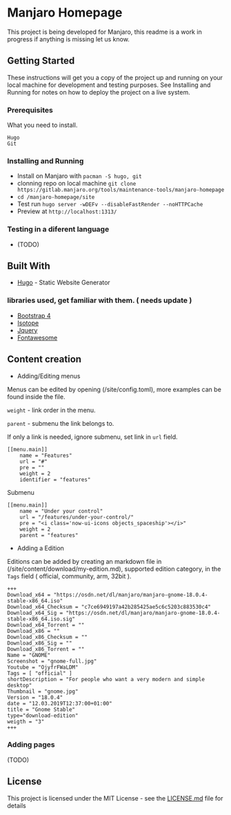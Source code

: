 # Manjaro Homepage

This project is being developed for Manjaro, this readme is a work in progress if anything is missing let us know.

## Getting Started

These instructions will get you a copy of the project up and running on your local machine for development and testing purposes. See Installing and Running for notes on how to deploy the project on a live system.

### Prerequisites

What you need to install.

```
Hugo
Git
```

### Installing and Running

* Install on Manjaro with `pacman -S hugo, git`
* clonning repo on local machine `git clone https://gitlab.manjaro.org/tools/maintenance-tools/manjaro-homepage`
* `cd /manjaro-homepage/site`
* Test run `hugo server -wDEFv --disableFastRender --noHTTPCache`
* Preview at `http://localhost:1313/`

### Testing in a diferent language
* (TODO)

## Built With

* [Hugo](https://gohugo.io/getting-started/) - Static Website Generator

### libraries used, get familiar with them. ( needs update ) 
* [Bootstrap 4](https://getbootstrap.com/docs/4.3/getting-started/introduction/)
* [Isotope](https://isotope.metafizzy.co/)
* [Jquery](https://jquery.com/)
* [Fontawesome](https://fontawesome.com/)

## Content creation
* Adding/Editing menus

Menus can be edited by opening (/site/config.toml), more examples can be found inside the file.

`weight` - link order in the menu.

`parent` - submenu the link belongs to.

If only a link is needed, ignore submenu, set link in `url` field.

```
[[menu.main]]
    name = "Features"
    url = "#"
    pre = ""
    weight = 2
    identifier = "features"
```
Submenu

```
[[menu.main]]
    name = "Under your control"
    url = "/features/under-your-control/"
    pre = "<i class='now-ui-icons objects_spaceship'></i>"
    weight = 2
    parent = "features"
```

* Adding a Edition

Editions can be added by creating an markdown file in (/site/content/download/my-edition.md), supported edition category, in the `Tags` field ( official, community, arm, 32bit ).

```
+++
Download_x64 = "https://osdn.net/dl/manjaro/manjaro-gnome-18.0.4-stable-x86_64.iso"
Download_x64_Checksum = "c7ce6949197a42b285425ae5c6c5203c883530c4"
Download_x64_Sig = "https://osdn.net/dl/manjaro/manjaro-gnome-18.0.4-stable-x86_64.iso.sig"
Download_x64_Torrent = ""
Download_x86 = ""
Download_x86_Checksum = ""
Download_x86_Sig = ""
Download_x86_Torrent = ""
Name = "GNOME"
Screenshot = "gnome-full.jpg"
Youtube = "OjyfrFWaLDM"
Tags = [ "official" ]
shortDescription = "For people who want a very modern and simple desktop"
Thumbnail = "gnome.jpg"
Version = "18.0.4"
date = "12.03.2019T12:37:00+01:00"
title = "Gnome Stable"
type="download-edition"
weigth = "3"
+++
```

### Adding pages
(TODO)

## License

This project is licensed under the MIT License - see the [LICENSE.md](LICENSE) file for details

